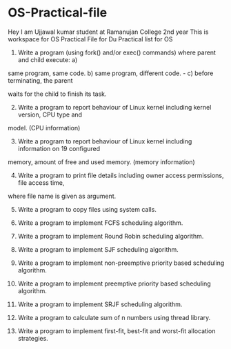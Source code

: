 # OS-Practical-file
Hey I am Ujjawal kumar student at Ramanujan College 2nd year 
This is workspace for OS Practical File for Du 
Practical list for OS 
1. Write a program (using fork() and/or exec() commands) where parent and child execute: a) 

same program, same code. b) same program, different code. - c) before terminating, the parent 

waits for the child to finish its task.

2. Write a program to report behaviour of Linux kernel including kernel version, CPU type and 

model. (CPU information)

3. Write a program to report behaviour of Linux kernel including information on 19 configured 

memory, amount of free and used memory. (memory information)

4. Write a program to print file details including owner access permissions, file access time, 

where file name is given as argument.

5. Write a program to copy files using system calls.

6. Write a program to implement FCFS scheduling algorithm.

7. Write a program to implement Round Robin scheduling algorithm.

8. Write a program to implement SJF scheduling algorithm.

9. Write a program to implement non-preemptive priority based scheduling algorithm.

10. Write a program to implement preemptive priority based scheduling algorithm.

11. Write a program to implement SRJF scheduling algorithm.

12. Write a program to calculate sum of n numbers using thread library.

13. Write a program to implement first-fit, best-fit and worst-fit allocation strategies.
